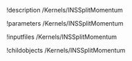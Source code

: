 !description /Kernels/INSSplitMomentum

!parameters /Kernels/INSSplitMomentum

!inputfiles /Kernels/INSSplitMomentum

!childobjects /Kernels/INSSplitMomentum
